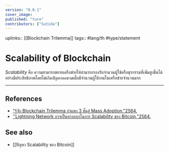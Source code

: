 ```yaml
---
version: "0.0.1"
cover_image:
published: "ture"
contributors: ["Sutida"]
---
```

uplinks:: [[Blockchain Trilemma]]
tags:: #lang/th #type/statement

# Scalability of Blockchain
*Scalability* คือ ความสามารถขยายเครือข่ายให้สามารถรองรับจำนวนผู้ใช้หรือธุรกรรมที่เพิ่มสูงขึ้นได้อย่างมีประสิทธิภาพโดยไม่เกิด*ปัญหาคอขวด*เมื่อมีจำนวนผู้ใช้งานในเครือข่ายจำนวนมาก

---
## References
- ["รู้จัก Blockchain Trilemma กำแพง 3 ชั้นสู่ Mass Adoption,"2564.](https://www.finnomena.com/bitkub/blockchain-trilemma/)
- [''Lightning Network อาจเป็นทางออกในการ Scalability ของ Bitcoin,"2564.](https://www.blockdit.com/posts/61964330e8655f0d7e1cbc47)
## See also
- [[ปัญหา Scalability ของ Bitcoin]]



